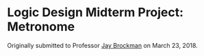 # Logic Design Midterm Project: Metronome
Originally submitted to Professor [Jay Brockman](https://engineering.nd.edu/profiles/jbrockman) on March 23, 2018.  

